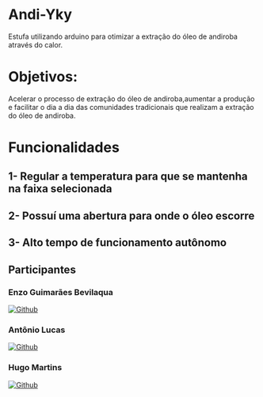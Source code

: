 # Andi-Yky
Estufa utilizando arduino para otimizar a extração do óleo de andiroba através do calor.

# Objetivos:
Acelerar o processo de extração do óleo de andiroba,aumentar a produção e facilitar o dia a dia das comunidades tradicionais que realizam a extração do óleo de andiroba.

# Funcionalidades
## 1- Regular a temperatura para que se mantenha na faixa selecionada
## 2- Possuí uma abertura para onde o óleo escorre
## 3- Alto tempo de funcionamento autônomo

## Participantes

### Enzo Guimarães Bevilaqua
[![Github](https://img.shields.io/badge/GitHub-100000?style=for-the-badge&logo=github&logoColor=white)](https://github.com/EnzoGuimaraesBevilaqua) 

### Antônio Lucas
[![Github](https://img.shields.io/badge/GitHub-100000?style=for-the-badge&logo=github&logoColor=white)](https://github.com/Tony38700)

### Hugo Martins
[![Github](https://img.shields.io/badge/GitHub-100000?style=for-the-badge&logo=github&logoColor=white)](https://github.com/Hugomartinsdev)
